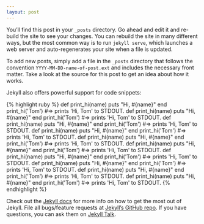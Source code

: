```yaml
---
layout: post
---
```

You’ll find this post in your `_posts` directory. Go ahead and edit it and re-build the site to see your changes. You can rebuild the site in many different ways, but the most common way is to run `jekyll serve`, which launches a web server and auto-regenerates your site when a file is updated.

To add new posts, simply add a file in the `_posts` directory that follows the convention `YYYY-MM-DD-name-of-post.ext` and includes the necessary front matter. Take a look at the source for this post to get an idea about how it works.

Jekyll also offers powerful support for code snippets:

{% highlight ruby %}
def print_hi(name)
  puts "Hi, #{name}"
end
print_hi('Tom')
#=> prints 'Hi, Tom' to STDOUT.
def print_hi(name)
  puts "Hi, #{name}"
end
print_hi('Tom')
#=> prints 'Hi, Tom' to STDOUT.
def print_hi(name)
  puts "Hi, #{name}"
end
print_hi('Tom')
#=> prints 'Hi, Tom' to STDOUT.
def print_hi(name)
  puts "Hi, #{name}"
end
print_hi('Tom')
#=> prints 'Hi, Tom' to STDOUT.
def print_hi(name)
  puts "Hi, #{name}"
end
print_hi('Tom')
#=> prints 'Hi, Tom' to STDOUT.
def print_hi(name)
  puts "Hi, #{name}"
end
print_hi('Tom')
#=> prints 'Hi, Tom' to STDOUT.
def print_hi(name)
  puts "Hi, #{name}"
end
print_hi('Tom')
#=> prints 'Hi, Tom' to STDOUT.
def print_hi(name)
  puts "Hi, #{name}"
end
print_hi('Tom')
#=> prints 'Hi, Tom' to STDOUT.
def print_hi(name)
  puts "Hi, #{name}"
end
print_hi('Tom')
#=> prints 'Hi, Tom' to STDOUT.
def print_hi(name)
  puts "Hi, #{name}"
end
print_hi('Tom')
#=> prints 'Hi, Tom' to STDOUT.
{% endhighlight %}

Check out the [Jekyll docs][jekyll-docs] for more info on how to get the most out of Jekyll. File all bugs/feature requests at [Jekyll’s GitHub repo][jekyll-gh]. If you have questions, you can ask them on [Jekyll Talk][jekyll-talk].

[jekyll-docs]: http://jekyllrb.com/docs/home
[jekyll-gh]:   https://github.com/jekyll/jekyll
[jekyll-talk]: https://talk.jekyllrb.com/
